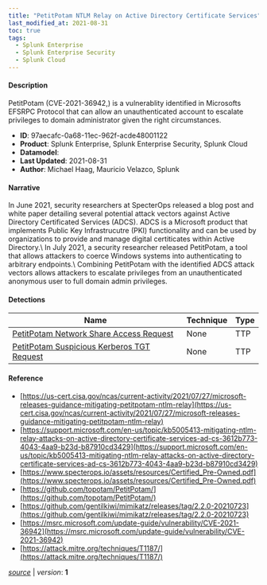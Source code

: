 ```yaml
---
title: "PetitPotam NTLM Relay on Active Directory Certificate Services"
last_modified_at: 2021-08-31
toc: true
tags:
  - Splunk Enterprise
  - Splunk Enterprise Security
  - Splunk Cloud
---
```


#### Description

PetitPotam (CVE-2021-36942,) is a vulnerablity identified in Microsofts EFSRPC Protocol that can allow an unauthenticated account to escalate privileges to domain administrator given the right circumstances.

- **ID**: 97aecafc-0a68-11ec-962f-acde48001122
- **Product**: Splunk Enterprise, Splunk Enterprise Security, Splunk Cloud
- **Datamodel**: 
- **Last Updated**: 2021-08-31
- **Author**: Michael Haag, Mauricio Velazco, Splunk

#### Narrative

In June 2021, security researchers at SpecterOps released a blog post and white paper detailing several potential attack vectors against Active Directory Certificated Services (ADCS). ADCS is a Microsoft product that implements Public Key Infrastrucutre (PKI) functionality and can be used by organizations to provide and manage digital certiticates within Active Directory.\ In July 2021, a security researcher released PetitPotam, a tool that allows attackers to coerce Windows systems into authenticating to arbitrary endpoints.\ Combining PetitPotam with the identified ADCS attack vectors allows attackers to escalate privileges from an unauthenticated anonymous user to full domain admin privileges.

#### Detections

| Name        | Technique   | Type         |
| ----------- | ----------- |--------------|
| [PetitPotam Network Share Access Request](/endpoint/petitpotam_network_share_access_request/) | None | TTP |
| [PetitPotam Suspicious Kerberos TGT Request](/endpoint/petitpotam_suspicious_kerberos_tgt_request/) | None | TTP |

#### Reference

* [https://us-cert.cisa.gov/ncas/current-activity/2021/07/27/microsoft-releases-guidance-mitigating-petitpotam-ntlm-relay](https://us-cert.cisa.gov/ncas/current-activity/2021/07/27/microsoft-releases-guidance-mitigating-petitpotam-ntlm-relay)
* [https://support.microsoft.com/en-us/topic/kb5005413-mitigating-ntlm-relay-attacks-on-active-directory-certificate-services-ad-cs-3612b773-4043-4aa9-b23d-b87910cd3429](https://support.microsoft.com/en-us/topic/kb5005413-mitigating-ntlm-relay-attacks-on-active-directory-certificate-services-ad-cs-3612b773-4043-4aa9-b23d-b87910cd3429)
* [https://www.specterops.io/assets/resources/Certified_Pre-Owned.pdf](https://www.specterops.io/assets/resources/Certified_Pre-Owned.pdf)
* [https://github.com/topotam/PetitPotam/](https://github.com/topotam/PetitPotam/)
* [https://github.com/gentilkiwi/mimikatz/releases/tag/2.2.0-20210723](https://github.com/gentilkiwi/mimikatz/releases/tag/2.2.0-20210723)
* [https://msrc.microsoft.com/update-guide/vulnerability/CVE-2021-36942](https://msrc.microsoft.com/update-guide/vulnerability/CVE-2021-36942)
* [https://attack.mitre.org/techniques/T1187/](https://attack.mitre.org/techniques/T1187/)



[*source*](https://github.com/splunk/security_content/tree/develop/stories/petitpotam_ntlm_relay_on_active_directory_certificate_services.yml) \| *version*: **1**
